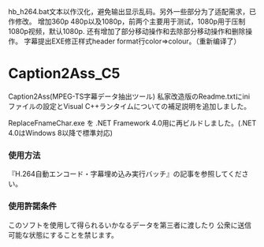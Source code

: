 hb_h264.bat文本以作汉化，避免输出显示乱码。另外一些部分为了适配需求，已作修改。
增加360p 480p以及1080p，前两个主要用于测试，1080p用于压制1080p视频，默认1080p.
还有增加了部分移动操作和去除部分移动操作和删除操作。
字幕提出EXE修正样式header format行color=>colour。（重新编译了）


# Caption2Ass_C5

Caption2Ass(MPEG-TS字幕データ抽出ツール) 私家改造版のReadme.txtにiniファイルの設定とVisual C++ランタイムについての補足説明を追加しました。

ReplaceFnameChar.exe を .NET Framework 4.0用に再ビルドしました。(.NET 4.0はWindows 8以降で標準対応)

### 使用方法
『H.264自動エンコード・字幕埋め込み実行バッチ』の記事を参照してください。

### 使用許諾条件

このソフトを使用して得られるいかなるデータを第三者に渡したり
公衆に送信可能な状態にすることを禁じます。
